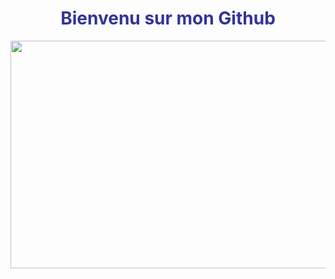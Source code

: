 <h1 style="text-align: center;"><span style="color: #333399;">Bienvenu sur mon Github</span></h1>
<p><img style="display: block; margin-left: auto; margin-right: auto;" src="https://images.pexels.com/photos/957040/night-photograph-starry-sky-night-sky-star-957040.jpeg?auto=compress&amp;cs=tinysrgb&amp;w=1260&amp;h=750&amp;dpr=1" alt="" width="547" height="364" /></p>
